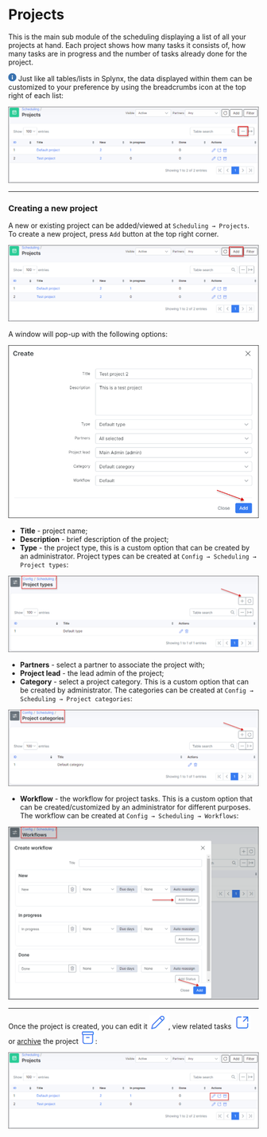 Projects
======
This is the main sub module of the scheduling displaying a list of all your projects at hand. Each project shows how many tasks it consists of,
how many tasks are in progress and the number of tasks already done for the project.

<icon class="image-icon">![Note](note.png)</icon> Just like all tables/lists in Splynx, the data displayed within them can be customized
to your preference by using the breadcrumbs icon at the top right of each list:

![Projects table](projects_list.png)

*********************************************************************************
### Creating a new project

A new or existing project can be added/viewed at `Scheduling → Projects`. To create a new project, press ``Add`` button at the top right corner.

![Projects table](projects_table.png)

A window will pop-up with the following options:

![Projects table](add_project.png)

* **Title** - project name;
* **Description** - brief description of the project;
* **Type** - the project type, this is a custom option that can be created by an administrator. Project types can be created at `Config → Scheduling → Project types`:

![Projects config](project_types.png)

* **Partners** - select a partner to associate the project with;
* **Project lead** - the lead admin of the project;
* **Category** - select a project category. This is a custom option that can be created by administrator. The categories can be created at `Config → Scheduling → Project categories`:

![Projects config](project_category.png)

* **Workflow** - the workflow for project tasks. This is a custom option that can be created/customized by an administrator for different purposes. The workflow can be created at `Config → Scheduling → Workflows`:

![Projects config](project_workflows.png)
***************************************
Once the project is created, you can edit it <icon class="image-icon">![Edit](edit.png)</icon>, view related tasks <icon class="image-icon">![View](view.png)</icon> or [archive](scheduling/archive/archive.md) the project <icon class="image-icon">![Archive](archive.png)</icon>:

![Actions](actions.png)
